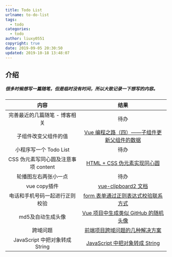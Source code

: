 ```yaml
---
title: Todo List
urlname: to-do-list
tags:
  - todo
categories:
  - todo
author: liuxy0551
copyright: true
date: 2019-09-05 20:30:50
updated: 2019-10-18 13:48:07
---
```


## 介绍

##### 很多时候想写一篇随笔，但是临时没有时间，所以大致记录一下想写的内容。
<!--more-->


| 内容 | 结果 |
| :----: | :----: |
| 完善最近的几篇随笔 - 博客相关 | 待办 |
| 子组件改变父组件的值 | [Vue 编程之路（四）——子组件更新父组件的数据](http://liuxianyu.cn/article/child-update-parent.html) |
| 小程序写一个 Todo List | 待办 |
| CSS 伪元素写同心圆及注意事项 content | [HTML + CSS 伪元素实现同心圆](http://liuxianyu.cn/article/CSS-concentric-circles.html) |
| 轮播图左右两张小一点 | 待办 |
| vue copy插件 | [vue-clipboard2 文档](https://github.com/Inndy/vue-clipboard2#install) |
| 电话和手机号码一起进行正则校验 | [form 表单通过正则表达式校验联系方式](http://liuxianyu.cn/article/telephone-mobile-check.html) |
| md5及自动生成头像 | [Vue 项目中生成类似 GitHub 的随机头像](http://liuxianyu.cn/article/access-control-allow-origin.html) |
| 跨域问题 | [前端项目跨域问题的几种解决方案](http://liuxianyu.cn/article/random-avatar-md5.html) |
| JavaScript 中把对象转成 String | [JavaScript 中把对象转成 String](http://liuxianyu.cn/article/js-object-string.html) |
